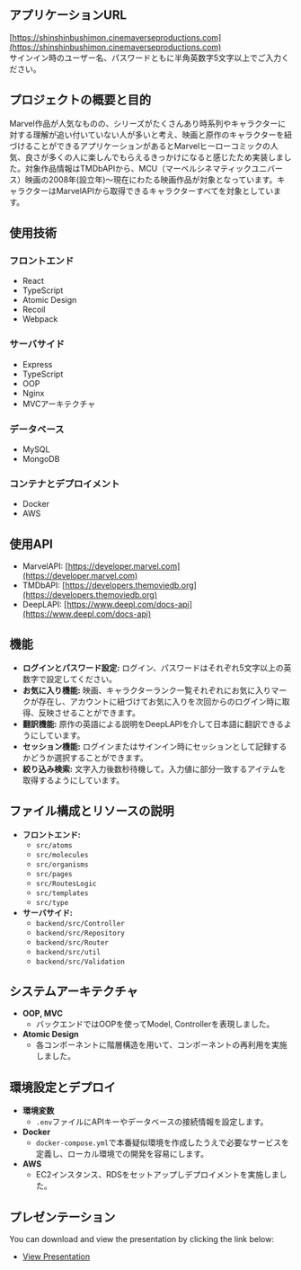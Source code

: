 ## アプリケーションURL
[https://shinshinbushimon.cinemaverseproductions.com](https://shinshinbushimon.cinemaverseproductions.com)  
サインイン時のユーザー名、パスワードともに半角英数字5文字以上でご入力ください。

## プロジェクトの概要と目的
Marvel作品が人気なものの、シリーズがたくさんあり時系列やキャラクターに対する理解が追い付いていない人が多いと考え、映画と原作のキャラクターを紐づけることができるアプリケーションがあるとMarvelヒーローコミックの人気、良さが多くの人に楽しんでもらえるきっかけになると感じたため実装しました。対象作品情報はTMDbAPIから、MCU（マーベルシネマティックユニバース）映画の2008年(設立年)〜現在にわたる映画作品が対象となっています。キャラクターはMarvelAPIから取得できるキャラクターすべてを対象としています。

## 使用技術

### フロントエンド
- React
- TypeScript
- Atomic Design
- Recoil
- Webpack

### サーバサイド
- Express
- TypeScript
- OOP
- Nginx
- MVCアーキテクチャ

### データベース
- MySQL
- MongoDB

### コンテナとデプロイメント
- Docker
- AWS

## 使用API
- MarvelAPI: [https://developer.marvel.com](https://developer.marvel.com)
- TMDbAPI: [https://developers.themoviedb.org](https://developers.themoviedb.org)
- DeepLAPI: [https://www.deepl.com/docs-api](https://www.deepl.com/docs-api)

## 機能
- **ログインとパスワード設定:** ログイン、パスワードはそれぞれ5文字以上の英数字で設定してください。
- **お気に入り機能:** 映画、キャラクターランク一覧それぞれにお気に入りマークが存在し、アカウントに紐づけてお気に入りを次回からのログイン時に取得、反映させることができます。
- **翻訳機能:** 原作の英語による説明をDeepLAPIを介して日本語に翻訳できるようにしています。
- **セッション機能:** ログインまたはサインイン時にセッションとして記録するかどうか選択することができます。
- **絞り込み検索:** 文字入力後数秒待機して。入力値に部分一致するアイテムを取得するようにしています。

## ファイル構成とリソースの説明
- **フロントエンド:**
  - `src/atoms`
  - `src/molecules`
  - `src/organisms`
  - `src/pages`
  - `src/RoutesLogic`
  - `src/templates`
  - `src/type`
- **サーバサイド:**
  - `backend/src/Controller`
  - `backend/src/Repository`
  - `backend/src/Router`
  - `backend/src/util`
  - `backend/src/Validation`

## システムアーキテクチャ
- **OOP, MVC**
  - バックエンドではOOPを使ってModel, Controllerを表現しました。
- **Atomic Design**
  - 各コンポーネントに階層構造を用いて、コンポーネントの再利用を実施しました。

## 環境設定とデプロイ
- **環境変数**
  - `.env`ファイルにAPIキーやデータベースの接続情報を設定します。
- **Docker**
  - `docker-compose.yml`で本番疑似環境を作成したうえで必要なサービスを定義し、ローカル環境での開発を容易にします。
- **AWS**
  - EC2インスタンス、RDSをセットアップしデプロイメントを実施しました。
 
## プレゼンテーション

You can download and view the presentation by clicking the link below:

- [View Presentation](https://github.com/shinshinbushimon/MarvelApp/raw/master/MarvelApp/%E3%82%A2%E3%83%97%E3%83%AA%E8%AA%AC%E6%98%8E.pptx)
